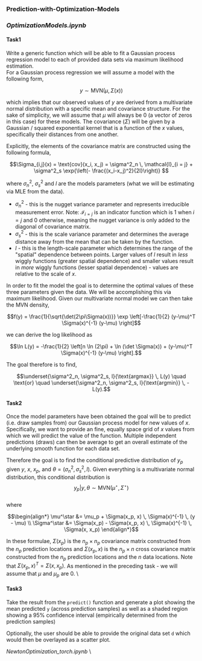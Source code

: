 ### Prediction-with-Optimization-Models
### *OptimizationModels.ipynb* 
#### Task1
Write a generic function which will be able to fit a Gaussian process regression model to each of provided data sets via maximum likelihood estimation. \
For a Gaussian process regression we will assume a model with the following form,
```math
y \sim \text{MVN}(\mu, \Sigma(x))
```
which implies that our observed values of $y$ are derived from a multivariate normal distribution with a specific mean and covariance structure. For the sake of simplicity, we will assume that $\mu$ will always be 0 (a vector of zeros in this case) for these models. The covariance ($\Sigma$) will be given by a Gaussian / squared exponential kernel that is a function of the $x$ values, specifically their distances from one another.

Explicitly, the elements of the covariance matrix are constructed using the following formula,
```math
\Sigma_{i,j}(x) = \text{cov}(x_i, x_j) = \sigma^2_n \, \mathcal{I}_{i = j} + \sigma^2_s \exp{\left(- \frac{(x_i-x_j)^2}{2l}\right)} 
```
where $\sigma^2_n$, $\sigma^2_s$ and $l$ are the models parameters (what we will be estimating via MLE from the data).

* $\sigma^2_n$ - this is the nugget variance parameter and represents irreducible measurement error. Note: $\mathcal{I}_{i = j}$  is an indicator function which is 1 when $i=j$ and 0 otherwise, meaning the nugget variance is only added to the diagonal of covariance matrix.
* $\sigma^2_s$ - this is the scale variance parameter and determines the average distance away from the mean that can be taken by the function.
* $l$ - this is the length-scale parameter which determines the range of the "spatial" dependence between points. Larger values of $l$ result in *less* wiggly functions (greater spatial dependence) and smaller values result in *more* wiggly functions (lesser spatial dependence) - values are relative to the scale of $x$.

In order to fit the model the goal is to determine the optimal values of these three parameters given the data. We will be accomplishing this via maximum likelihood. Given our multivariate normal model we can then take the MVN density,
```math
f(y) = \frac{1}{\sqrt{\det(2\pi\Sigma(x))}} \exp \left[-\frac{1}{2} (y-\mu)^T \Sigma(x)^{-1} (y-\mu) \right]
```
we can derive the log likelihood as 
```math
\ln L(y) = -\frac{1}{2} \left[n \ln (2\pi) + \ln (\det \Sigma(x)) + (y-\mu)^T \Sigma(x)^{-1} (y-\mu) \right].
```
The goal therefore is to find,
```math
\underset{\sigma^2_n, \sigma^2_s, l}{\text{argmax}} \, L(y) \quad \text{or} \quad \underset{\sigma^2_n, \sigma^2_s, l}{\text{argmin}} \, -L(y).
```
#### Task2
Once the model parameters have been obtained the goal will be to predict (i.e. draw samples from) our Gaussian process model for new values of $x$. Specifically, we want to provide an fine, equally space grid of $x$ values from which we will predict the value of the function. Multiple independent predictions (draws) can then be average to get an overall estimate of the underlying smooth function for each data set.

Therefore the goal is to find the conditional predictive distribution of $y_p$ given $y$, $x$, $x_p$, and $\theta = (\sigma^2_n, \sigma^2_s, l)$. Given everything is a multivariate normal distribution, this conditional distribution is
$$ y_p | y, \theta \sim \text{MVN}(\mu^\star, \Sigma^\star)$$  
where
```math
\begin{align*}
\mu^\star &= \mu_p + \Sigma(x_p, x) \, \Sigma(x)^{-1} \, (y - \mu) \\
\Sigma^\star &= \Sigma(x_p) - \Sigma(x_p, x) \, \Sigma(x)^{-1} \, \Sigma(x, x_p)
\end{align*}
```
In these formulae, $\Sigma(x_p)$ is the $n_p \times n_p$ covariance matrix constructed from the $n_p$ prediction locations and $\Sigma(x_p, x)$ is the $n_p \times n$ cross covariance matrix constructed from the $n_p$ prediction locations and the $n$ data locations. Note that $\Sigma(x_p, x)^T = \Sigma(x, x_p)$. As mentioned in the preceding task - we will assume that $\mu$ and $\mu_p$ are 0. \
#### Task3
Take the result from the `predict()` function and generate a plot showing the mean predicted `y` (across prediction samples) as well as a shaded region showing a 95% confidence interval (empirically determined from the prediction samples)

Optionally, the user should be able to provide the original data set `d` which would then be overlayed as a scatter plot.

*NewtonOptimization_torch.ipynb* \


